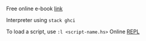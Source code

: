 Free online e-book [link](http://learnyouahaskell.com/chapters)

Interpreter using `stack ghci` 

To load a script, use `:l <script-name.hs>`
Online [REPL](https://tryhaskell.org/)

